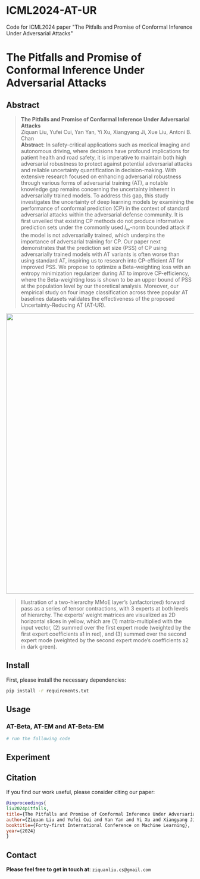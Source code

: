 # ICML2024-AT-UR
Code for ICML2024 paper "The Pitfalls and Promise of Conformal Inference Under Adversarial Attacks"

# The Pitfalls and Promise of Conformal Inference Under Adversarial Attacks


## Abstract

> **The Pitfalls and Promise of Conformal Inference Under Adversarial Attacks**<br>
Ziquan Liu, Yufei Cui, Yan Yan, Yi Xu, Xiangyang Ji, Xue Liu, Antoni B. Chan<br>
> **Abstract**: In safety-critical applications such as medical imaging and autonomous driving, where decisions have profound implications for patient health and road safety, it is imperative to maintain both high adversarial robustness to protect against potential adversarial attacks and reliable uncertainty quantification in decision-making. With extensive research focused on enhancing adversarial robustness through various forms of adversarial training (AT), a notable knowledge gap remains concerning the uncertainty inherent in adversarially trained models. To address this gap, this study investigates the uncertainty of deep learning models by examining the performance of conformal prediction (CP) in the context of standard adversarial attacks within the adversarial defense community. It is first unveiled that existing CP methods do not produce informative prediction sets under the commonly used $l_{\infty}$-norm bounded attack if the model is not adversarially trained, which underpins the importance of adversarial training for CP. Our paper next demonstrates that the prediction set size (PSS) of CP using adversarially trained models with AT variants is often worse than using standard AT, inspiring us to research into CP-efficient AT for improved PSS. We propose to optimize a Beta-weighting loss with an entropy minimization regularizer during AT to improve CP-efficiency, where the Beta-weighting loss is shown to be an upper bound of PSS at the population level by our theoretical analysis. Moreover, our empirical study on four image classification across three popular AT baselines datasets validates the effectiveness of the proposed Uncertainty-Reducing AT (AT-UR).

<img src="./images/anim.gif" width="750"/>

> Illustration of a two-hierarchy MMoE layer’s (unfactorized) forward pass as a series of tensor contractions, with 3 experts at both levels of hierarchy. The experts’ weight matrices are visualized as 2D horizontal slices in yellow, which are (1) matrix-multiplied with the input vector, (2) summed over the first expert mode (weighted by the first expert coefficients a1 in red), and (3) summed over the second expert mode (weighted by the second expert mode’s coefficients a2 in dark green).


## Install

First, please install the necessary dependencies:

```bash
pip install -r requirements.txt
```

## Usage

### AT-Beta, AT-EM and AT-Beta-EM

```python
# run the following code

```

## Experiment

## Citation

If you find our work useful, please consider citing our paper:

```bibtex
@inproceedings{
liu2024pitfalls,
title={The Pitfalls and Promise of Conformal Inference Under Adversarial Attacks},
author={Ziquan Liu and Yufei Cui and Yan Yan and Yi Xu and Xiangyang Ji and Xue Liu and Antoni B. Chan},
booktitle={Forty-first International Conference on Machine Learning},
year={2024}
}
```

## Contact

**Please feel free to get in touch at**: `ziquanliu.cs@gmail.com`
